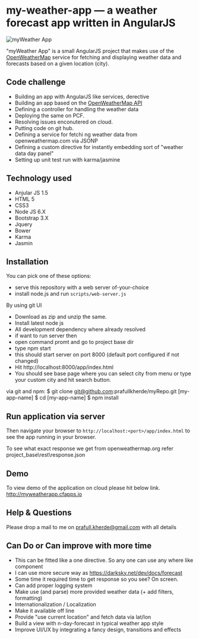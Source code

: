 # my-weather-app — a weather forecast app written in AngularJS

<img src="app/img/myWaetherApp.jpeg" alt="myWeather App"/>

"myWeather App" is a small AngularJS project that makes use of the [OpenWeatherMap](http://openweathermap.org/)
service for fetching and displaying weather data and forecasts based on a given location (city).


## Code challenge 

* Building an app with AngularJS like services, derective
* Building an app based on the [OpenWeatherMap API](http://openweathermap.org/API/)
* Defining a controller for handling the weather data
* Deploying the same on PCF.
* Resolving issues enconutered on cloud.
* Putting code on git hub.
* Defining a service for fetchi	ng weather data from openweathermap.com via JSONP
* Defining a custom directive for instantly embedding sort of "weather data day panel"
* Setting up unit test run with karma/jasmine

## Technology used 
* Anjular JS 1.5
* HTML 5
* CSS3
* Node JS 6.X
* Bootstrap 3.X
* Jquery
* Bower 
* Karma
* Jasmin

## Installation

You can pick one of these options:
* serve this repository with a web server of-your-choice
* install node.js and run `scripts/web-server.js`

By using git UI
* Download as zip and unzip the same. 
* Install latest node js
* All development dependency where already resolved
* if want to run server then
* open  command promt and go to project base dir
* type npm start
* this should start server on port 8000 (default port configured if not changed)
* Hit http://localhost:8000/app/index.html
* You should see base page where you can select city from menu or type your custom city and hit search button.
	
via git and npm:
$ git clone git@github.com:prafullkherde/myRepo.git [my-app-name]
$ cd [my-app-name]
$ npm install


## Run application via server


Then navigate your browser to `http://localhost:<port>/app/index.html` to see the app running in
your browser.

To see what exact response we get from  openweathermap.org refer project_base\rest\response.json

## Demo

To view demo of the application on cloud please hit below link.
http://myweatherapp.cfapps.io

## Help & Questions
Please drop a mail to me on prafull.kherde@gmail.com with all details

## Can Do or Can improve with more time
* This can be fitted like a one directive. So any one can use any where like component
* I can use more secure way as https://darksky.net/dev/docs/forecast
* Some time it required time to get response so you see? On screen.
* Can add proper logging system 
* Make use (and parse) more provided weather data (+ add filters, formatting)
* Internationalization / Localization
* Make it available off line 
* Provide "use current location" and fetch data via lat/lon
* Build a view with n-day-forecast in typical weather app style
* Improve UI/UX by integrating a fancy design, transitions and effects
